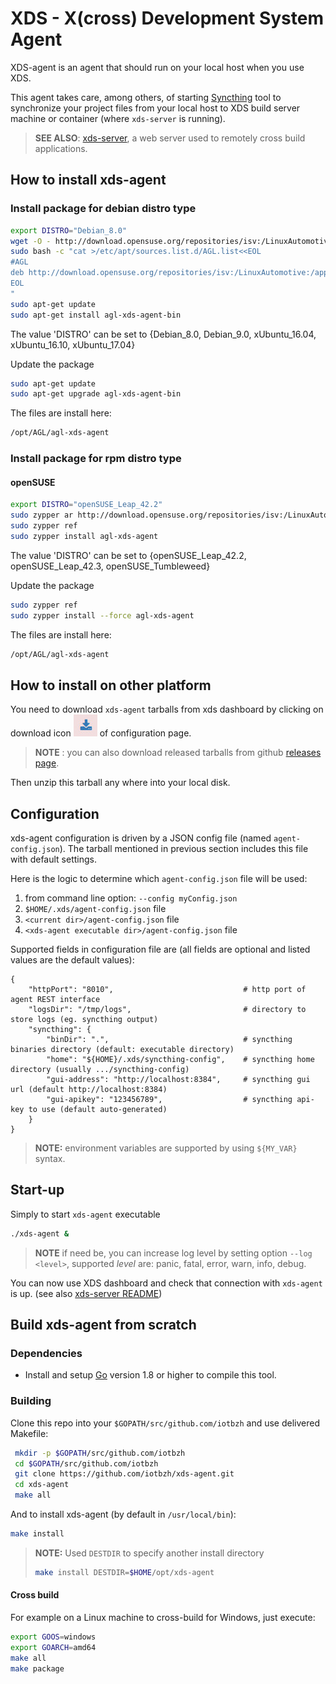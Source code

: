 # XDS - X(cross) Development System Agent

XDS-agent is an agent that should run on your local host when you use XDS.

This agent takes care, among others, of starting [Syncthing](https://syncthing.net/)
tool to synchronize your project files from your local host to XDS build server
machine or container (where `xds-server` is running).

> **SEE ALSO**: [xds-server](https://github.com/iotbzh/xds-server), a web server
used to remotely cross build applications.

## How to install xds-agent

### Install package for debian distro type

```bash
export DISTRO="Debian_8.0"
wget -O - http://download.opensuse.org/repositories/isv:/LinuxAutomotive:/app-Development/${DISTRO}/Release.key | sudo apt-key add -
sudo bash -c "cat >/etc/apt/sources.list.d/AGL.list<<EOL
#AGL
deb http://download.opensuse.org/repositories/isv:/LinuxAutomotive:/app-Development/${DISTRO}/ ./
EOL
"
sudo apt-get update
sudo apt-get install agl-xds-agent-bin
```

The value 'DISTRO' can be set to {Debian_8.0, Debian_9.0, xUbuntu_16.04, xUbuntu_16.10, xUbuntu_17.04}

Update the package
```bash
sudo apt-get update
sudo apt-get upgrade agl-xds-agent-bin
```

The files are install here:
```bash
/opt/AGL/agl-xds-agent
```

### Install package for rpm distro type

#### openSUSE
```bash
export DISTRO="openSUSE_Leap_42.2"
sudo zypper ar http://download.opensuse.org/repositories/isv:/LinuxAutomotive:/app-Development/${DISTRO}/isv:LinuxAutomotive:app-Development.repo
sudo zypper ref
sudo zypper install agl-xds-agent
```

The value 'DISTRO' can be set to {openSUSE_Leap_42.2, openSUSE_Leap_42.3, openSUSE_Tumbleweed}

Update the package
```bash
sudo zypper ref
sudo zypper install --force agl-xds-agent
```

The files are install here:
```bash
/opt/AGL/agl-xds-agent
```

## How to install on other platform

You need to download `xds-agent` tarballs from xds dashboard by clicking
on download icon ![download icon](./resources/images/download_icon.jpg) of
configuration page.

> **NOTE** : you can also download released tarballs from github [releases page](https://github.com/iotbzh/xds-agent/releases).

Then unzip this tarball any where into your local disk.

## Configuration

xds-agent configuration is driven by a JSON config file (named `agent-config.json`).
The tarball mentioned in previous section includes this file with default settings.

Here is the logic to determine which `agent-config.json` file will be used:
1. from command line option: `--config myConfig.json`
2. `$HOME/.xds/agent-config.json` file
3. `<current dir>/agent-config.json` file
4. `<xds-agent executable dir>/agent-config.json` file

Supported fields in configuration file are (all fields are optional and listed
values are the default values):
```
{
    "httpPort": "8010",                             # http port of agent REST interface
    "logsDir": "/tmp/logs",                         # directory to store logs (eg. syncthing output)
    "syncthing": {
        "binDir": ".",                              # syncthing binaries directory (default: executable directory)
        "home": "${HOME}/.xds/syncthing-config",    # syncthing home directory (usually .../syncthing-config)
        "gui-address": "http://localhost:8384",     # syncthing gui url (default http://localhost:8384)
        "gui-apikey": "123456789",                  # syncthing api-key to use (default auto-generated)
    }
}
```

>**NOTE:** environment variables are supported by using `${MY_VAR}` syntax.

## Start-up

Simply to start `xds-agent` executable
```bash
./xds-agent &
```

>**NOTE** if need be, you can increase log level by setting option
`--log <level>`, supported *level* are: panic, fatal, error, warn, info, debug.

You can now use XDS dashboard and check that connection with `xds-agent` is up.
(see also [xds-server README](https://github.com/iotbzh/xds-server/blob/master/README.md#xds-dashboard))


## Build xds-agent from scratch

### Dependencies

- Install and setup [Go](https://golang.org/doc/install) version 1.8 or
higher to compile this tool.

### Building

Clone this repo into your `$GOPATH/src/github.com/iotbzh` and use delivered Makefile:
```bash
 mkdir -p $GOPATH/src/github.com/iotbzh
 cd $GOPATH/src/github.com/iotbzh
 git clone https://github.com/iotbzh/xds-agent.git
 cd xds-agent
 make all
```

And to install xds-agent (by default in `/usr/local/bin`):
```bash
make install
```

>**NOTE:** Used `DESTDIR` to specify another install directory
>```bash
>make install DESTDIR=$HOME/opt/xds-agent
>```

#### Cross build
For example on a Linux machine to cross-build for Windows, just execute:
```bash
export GOOS=windows
export GOARCH=amd64
make all
make package
```
